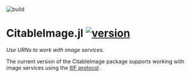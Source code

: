 ![build](https://github.com/cite-architecture/CitableImage.jl/actions/workflows/Documentation.yml/badge.svg)


# CitableImage.jl [![version](https://juliahub.com/docs/CitableImage/version.svg)](https://juliahub.com/ui/Packages/CitableImage/s43gL)

*Use URNs to work with image services.*

The current version of the CitableImage package supports working with image services using the  [IIIF protocol](https://iiif.io/) .

